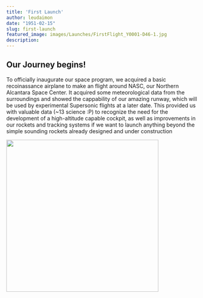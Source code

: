 ```yaml
---
title: 'First Launch'
author: leudaimon
date: "1951-02-15"
slug: first-launch
featured_image: images/Launches/FirstFlight_Y0001-D46-1.jpg
description: 
---
```


## Our Journey begins!

To officially inaugurate our space program, we acquired a basic recoinassance airplane to make an flight around
NASC, our Northern Alcantara Space Center. It acquired some meteorological data from the surroundings and showed the cappability of our amazing runway, which will be used by experimental Supersonic flights at a later date.
This provided us with valuable data (~13 science :P) to recognize the need for the development of a high-altitude capable cockpit, as well as improvements in our rockets and tracking systems if we want to launch anything beyond the simple sounding rockets already designed and under construction

<img src="/missions/1951-02-15-first-launch_files/Bonny_Hangar.jpg" alt="" width="400px"/>
